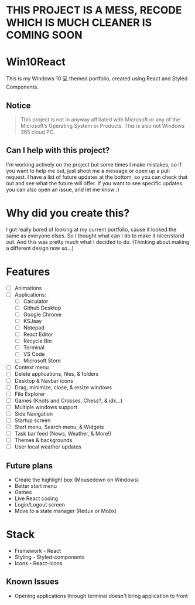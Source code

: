 # THIS PROJECT IS A MESS, RECODE WHICH IS MUCH CLEANER IS COMING SOON

# Win10React
This is my Windows 10 💻 themed portfolio, created using React and Styled Components.

## Notice
> This project is not in anyway affiliated with Microsoft or any of the Microsoft’s Operating System or Products. This is also not Windows 365 cloud PC.


## Can I help with this project?
I'm working actively on the project but some times I make mistakes, so if you want to help me out, just shoot me a message or open up a pull request. I have a list of future updates at the bottom, so you can check that out and see what the future will offer. If you want to see specific updates you can also open an issue, and let me know :)

# Why did you create this?
I got really bored of looking at my current portfolio, cause it looked the same as everyone elses. So I thought what can I do to make it nicer/stand out. And this was pretty much what I decided to do. (Thinking about making a different design now so...)

# Features
- [ ] Animations
- [ ] Applications:
    - [ ] Calculator
    - [ ] Github Desktop
    - [ ] Google Chrome
    - [ ] KSJaay
    - [ ] Notepad
    - [ ] React Editor
    - [ ] Recycle Bin
    - [ ] Terminal
    - [ ] VS Code
    - [ ] Microsoft Store
- [ ] Context menu
- [ ] Delete applications, files, & folders
- [ ] Desktop & Navbar icons
- [ ] Drag, minimize, close, & resize windows
- [ ] File Explorer
- [ ] Games (Knots and Crosses, Chess?, & idk...)
- [ ] Multiple windows support
- [ ] Side Navigation
- [ ] Startup screen
- [ ] Start menu, Search menu, & Widgets
- [ ] Task bar feed (News, Weather, & More!)
- [ ] Themes & backgrounds
- [ ] User local weather updates

## Future plans
- Create the highlight box (Mousedown on Windows)
- Better start menu
- Games
- Live React coding
- Login/Logout screen
- Move to a state manager (Redux or Mobx)

# Stack
- Framework - React
- Styling - Styled-components
- Icons - React-Icons

## Known Issues
- Opening applications through terminal doesn't bring application to front
